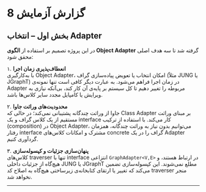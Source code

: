 # گزارش آزمایش 8 

## بخش اول – انتخاب Adapter  
در این پروژه تصمیم بر استفاده از **الگوی Object Adapter** گرفته شد تا سه هدف اصلی محقق شود:

۱. **انعطاف‌پذیری زمان اجرا**  
با به‌کارگیری Object Adapter، امکان انتخاب یا تعویض پیاده‌سازی گراف (مثلاً JUNG یا JGraphT) در زمان اجرا فراهم می‌شود. به عبارت دیگر کافی است تنها نمونه‌ی Adapter مربوطه را تغییر دهیم تا کل سیستم بر پایه‌ی آن کار کند، بی‌آنکه نیازی به ویرایش یا کامپایل مجدد سایر کلاس‌ها باشد.

۲. **محدودیت‌های وراثت جاوا**  
جاوا از وراثت چندگانه پشتیبانی نمی‌کند؛ در حالی که Class Adapter بر مبنای وراثت مستقیم از یک کلاس گراف و یک interface کار می‌کند. با استفاده از ترکیب (composition) در Object Adapter، می‌توانیم بدون نیاز به وراثت چندگانه، همزمان رفتار interface مشترک و امکانات کلاس‌های concrete گراف را در یک Adapter گردآوری کنیم.

۳. **پنهان‌سازی جزئیات و کپسوله‌سازی**  
کلاس‌های traverser تنها با interface انتزاعی `GraphAdapter<V,E>` در ارتباط هستند، و هیچ‌گاه از جزئیات داخلی JUNG یا JGraphT مطلع نمی‌شوند. این کپسوله‌سازی تضمین می‌کند که تغییر یا ارتقای کتابخانه‌ی زیرساختی هیچ‌گاه به اصلاح کد traverser منجر نخواهد شد.

---
